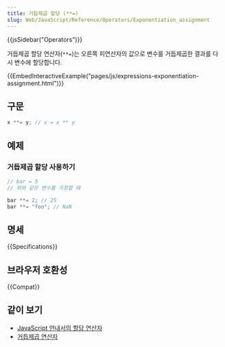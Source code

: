 ```yaml
---
title: 거듭제곱 할당 (**=)
slug: Web/JavaScript/Reference/Operators/Exponentiation_assignment
---
```


{{jsSidebar("Operators")}}

거듭제곱 할당 연산자(`**=`)는 오른쪽 피연산자의 값으로 변수를 거듭제곱한 결과를 다시 변수에 할당합니다.

{{EmbedInteractiveExample("pages/js/expressions-exponentiation-assignment.html")}}

## 구문

```js
x **= y; // x = x ** y
```

## 예제

### 거듭제곱 할당 사용하기

```js
// bar = 5
// 위와 같은 변수를 가정할 때

bar **= 2; // 25
bar **= "foo"; // NaN
```

## 명세

{{Specifications}}

## 브라우저 호환성

{{Compat}}

## 같이 보기

- [JavaScript 안내서의 할당 연산자](/ko/docs/Web/JavaScript/Guide/Expressions_and_Operators#할당_연산자)
- [거듭제곱 연산자](/ko/docs/Web/JavaScript/Reference/Operators/Exponentiation)
